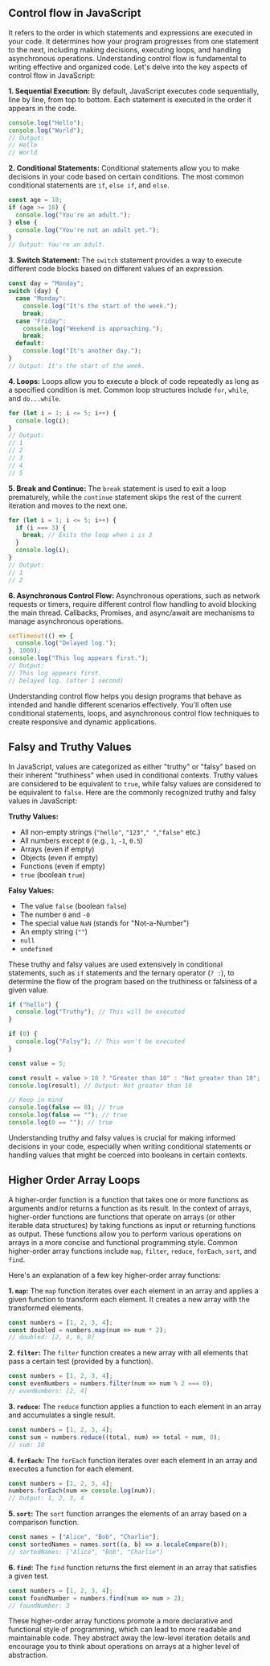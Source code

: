 ## Control flow in JavaScript

It refers to the order in which statements and expressions are executed in your code. It determines how your program progresses from one statement to the next, including making decisions, executing loops, and handling asynchronous operations. Understanding control flow is fundamental to writing effective and organized code. Let's delve into the key aspects of control flow in JavaScript:

**1. Sequential Execution:**
By default, JavaScript executes code sequentially, line by line, from top to bottom. Each statement is executed in the order it appears in the code.

```javascript
console.log("Hello");
console.log("World");
// Output:
// Hello
// World
```

**2. Conditional Statements:**
Conditional statements allow you to make decisions in your code based on certain conditions. The most common conditional statements are `if`, `else if`, and `else`.

```javascript
const age = 18;
if (age >= 18) {
  console.log("You're an adult.");
} else {
  console.log("You're not an adult yet.");
}
// Output: You're an adult.
```

**3. Switch Statement:**
The `switch` statement provides a way to execute different code blocks based on different values of an expression.

```javascript
const day = "Monday";
switch (day) {
  case "Monday":
    console.log("It's the start of the week.");
    break;
  case "Friday":
    console.log("Weekend is approaching.");
    break;
  default:
    console.log("It's another day.");
}
// Output: It's the start of the week.
```

**4. Loops:**
Loops allow you to execute a block of code repeatedly as long as a specified condition is met. Common loop structures include `for`, `while`, and `do...while`.

```javascript
for (let i = 1; i <= 5; i++) {
  console.log(i);
}
// Output:
// 1
// 2
// 3
// 4
// 5
```

**5. Break and Continue:**
The `break` statement is used to exit a loop prematurely, while the `continue` statement skips the rest of the current iteration and moves to the next one.

```javascript
for (let i = 1; i <= 5; i++) {
  if (i === 3) {
    break; // Exits the loop when i is 3
  }
  console.log(i);
}
// Output:
// 1
// 2
```

**6. Asynchronous Control Flow:**
Asynchronous operations, such as network requests or timers, require different control flow handling to avoid blocking the main thread. Callbacks, Promises, and async/await are mechanisms to manage asynchronous operations.

```javascript
setTimeout(() => {
  console.log("Delayed log.");
}, 1000);
console.log("This log appears first.");
// Output:
// This log appears first.
// Delayed log. (after 1 second)
```

Understanding control flow helps you design programs that behave as intended and handle different scenarios effectively. You'll often use conditional statements, loops, and asynchronous control flow techniques to create responsive and dynamic applications.

## Falsy and Truthy Values

In JavaScript, values are categorized as either "truthy" or "falsy" based on their inherent "truthiness" when used in conditional contexts. Truthy values are considered to be equivalent to `true`, while falsy values are considered to be equivalent to `false`. Here are the commonly recognized truthy and falsy values in JavaScript:

**Truthy Values:**

- All non-empty strings (`"hello"`, `"123"`,`" "`,`"false"` etc.)
- All numbers except `0` (e.g., `1`, `-1`, `0.5`)
- Arrays (even if empty)
- Objects (even if empty)
- Functions (even if empty)
- `true` (boolean `true`)

**Falsy Values:**

- The value `false` (boolean `false`)
- The number `0` and `-0`
- The special value `NaN` (stands for "Not-a-Number")
- An empty string (`""`)
- `null`
- `undefined`

These truthy and falsy values are used extensively in conditional statements, such as `if` statements and the ternary operator (`? :`), to determine the flow of the program based on the truthiness or falsiness of a given value.

```javascript
if ("hello") {
  console.log("Truthy"); // This will be executed
}

if (0) {
  console.log("Falsy"); // This won't be executed
}
```

```javascript
const value = 5;

const result = value > 10 ? "Greater than 10" : "Not greater than 10";
console.log(result); // Output: Not greater than 10

// Keep in mind 
console.log(false == 0); // true
console.log(false == ""); // true
console.log(0 == ""); // true
```

Understanding truthy and falsy values is crucial for making informed decisions in your code, especially when writing conditional statements or handling values that might be coerced into booleans in certain contexts.

## Higher Order Array Loops ##
A higher-order function is a function that takes one or more functions as arguments and/or returns a function as its result. In the context of arrays, higher-order functions are functions that operate on arrays (or other iterable data structures) by taking functions as input or returning functions as output. These functions allow you to perform various operations on arrays in a more concise and functional programming style. Common higher-order array functions include `map`, `filter`, `reduce`, `forEach`, `sort`, and `find`.

Here's an explanation of a few key higher-order array functions:

**1. `map`:**
The `map` function iterates over each element in an array and applies a given function to transform each element. It creates a new array with the transformed elements.

```javascript
const numbers = [1, 2, 3, 4];
const doubled = numbers.map(num => num * 2);
// doubled: [2, 4, 6, 8]
```

**2. `filter`:**
The `filter` function creates a new array with all elements that pass a certain test (provided by a function).

```javascript
const numbers = [1, 2, 3, 4];
const evenNumbers = numbers.filter(num => num % 2 === 0);
// evenNumbers: [2, 4]
```

**3. `reduce`:**
The `reduce` function applies a function to each element in an array and accumulates a single result.

```javascript
const numbers = [1, 2, 3, 4];
const sum = numbers.reduce((total, num) => total + num, 0);
// sum: 10
```

**4. `forEach`:**
The `forEach` function iterates over each element in an array and executes a function for each element.

```javascript
const numbers = [1, 2, 3, 4];
numbers.forEach(num => console.log(num));
// Output: 1, 2, 3, 4
```

**5. `sort`:**
The `sort` function arranges the elements of an array based on a comparison function.

```javascript
const names = ["Alice", "Bob", "Charlie"];
const sortedNames = names.sort((a, b) => a.localeCompare(b));
// sortedNames: ["Alice", "Bob", "Charlie"]
```

**6. `find`:**
The `find` function returns the first element in an array that satisfies a given test.

```javascript
const numbers = [1, 2, 3, 4];
const foundNumber = numbers.find(num => num > 2);
// foundNumber: 3
```

These higher-order array functions promote a more declarative and functional style of programming, which can lead to more readable and maintainable code. They abstract away the low-level iteration details and encourage you to think about operations on arrays at a higher level of abstraction.
